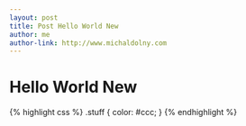 ```yaml
---
layout: post
title: Post Hello World New
author: me
author-link: http://www.michaldolny.com
---
```


# Hello World New

{% highlight css %}
.stuff {
    color: #ccc;
}
{% endhighlight %}